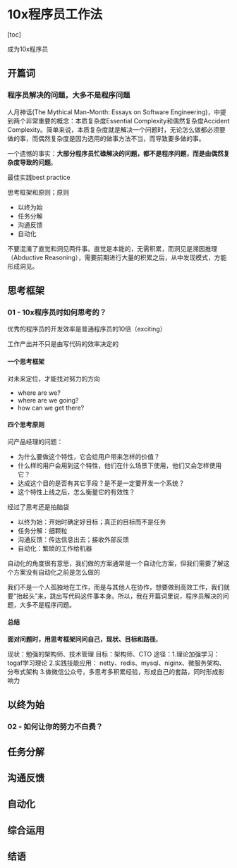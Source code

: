 # 10x程序员工作法

[toc]

成为10x程序员

## 开篇词

### 程序员解决的问题，大多不是程序问题

人月神话(The Mythical Man-Month: Essays on Software Engineering)，中提到两个非常重要的概念：本质复杂度Essential Complexity和偶然复杂度Accident Complexity。简单来说，本质复杂度就是解决一个问题时，无论怎么做都必须要做的事，而偶然复杂度是因为选用的做事方法不当，而导致要多做的事。

一个遗憾的事实：**大部分程序员忙碌解决的问题，都不是程序问题，而是由偶然复杂度导致的问题**。

最佳实践best practice

思考框架和原则；原则

- 以终为始
- 任务分解
- 沟通反馈
- 自动化



不要混淆了直觉和洞见两件事。直觉是本能的，无需积累，而洞见是溯因推理（Abductive Reasoning），需要前期进行大量的积累之后，从中发现模式，方能形成洞见。



## 思考框架

### 01 - 10x程序员时如何思考的？

优秀的程序员的开发效率是普通程序员的10倍（exciting）

工作产出并不只是由写代码的效率决定的

#### 一个思考框架

对未来定位，才能找对努力的方向

- where are we?
- where are we going?
- how can we get there?

#### 四个思考原则

问产品经理的问题：

- 为什么要做这个特性，它会给用户带来怎样的价值？
- 什么样的用户会用到这个特性，他们在什么场景下使用，他们又会怎样使用它？
- 达成这个目的是否有其它手段？是不是一定要开发一个系统？
- 这个特性上线之后，怎么衡量它的有效性？

经过了思考还是拍脑袋

- 以终为始：开始时确定好目标；真正的目标而不是任务
- 任务分解：细颗粒
- 沟通反馈：传达信息出去；接收外部反馈
- 自动化：繁琐的工作给机器

自动化的角度很有意思，我们做的方案通常是一个自动化方案，但我们需要了解这个方案没有自动化之前是怎么做的

我们不是一个人孤独地在工作，而是与其他人在协作，想要做到高效工作，我们就要“抬起头”来，跳出写代码这件事本身。所以，我在开篇词里说，程序员解决的问题，大多不是程序问题。

#### 总结

**面对问题时，用思考框架问问自己，现状、目标和路径**。



现状：勉强的架构师、技术管理
目标：架构师、CTO
途径：1.理论加强学习：togaf学习理论
2.实践技能应用： netty、redis、mysql、niginx、微服务架构、分布式架构
3.做微信公众号，多思考多积累经验，形成自己的套路，同时形成影响力



## 以终为始

### 02 - 如何让你的努力不白费？

## 任务分解

## 沟通反馈

## 自动化

## 综合运用

## 结语